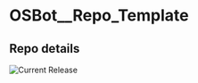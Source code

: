 # OSBot__Repo_Template

## Repo details

![Current Release](https://img.shields.io/badge/release-v0.2.4-blue)
